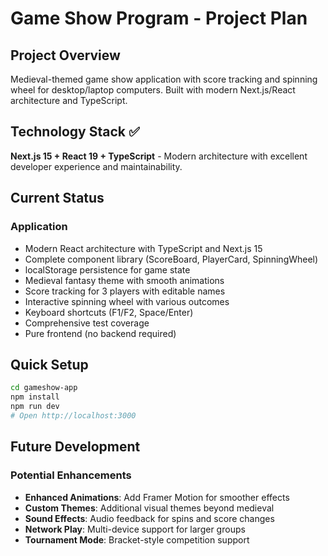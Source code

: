 # Game Show Program - Project Plan

## Project Overview
Medieval-themed game show application with score tracking and spinning wheel for desktop/laptop computers. Built with modern Next.js/React architecture and TypeScript.

## Technology Stack ✅

**Next.js 15 + React 19 + TypeScript** - Modern architecture with excellent developer experience and maintainability.

## Current Status

### Application 
- Modern React architecture with TypeScript and Next.js 15
- Complete component library (ScoreBoard, PlayerCard, SpinningWheel)
- localStorage persistence for game state
- Medieval fantasy theme with smooth animations
- Score tracking for 3 players with editable names
- Interactive spinning wheel with various outcomes
- Keyboard shortcuts (F1/F2, Space/Enter)
- Comprehensive test coverage
- Pure frontend (no backend required)

## Quick Setup

```bash
cd gameshow-app
npm install
npm run dev
# Open http://localhost:3000
```

## Future Development

### Potential Enhancements
- **Enhanced Animations**: Add Framer Motion for smoother effects
- **Custom Themes**: Additional visual themes beyond medieval
- **Sound Effects**: Audio feedback for spins and score changes
- **Network Play**: Multi-device support for larger groups
- **Tournament Mode**: Bracket-style competition support

